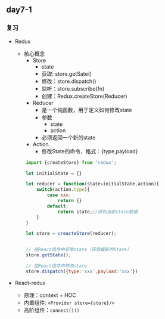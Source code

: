 ## day7-1

### 复习
* Redux
    * 核心概念
        * Store
            * state
            * 获取: store.getSate()
            * 修改：store.dispatch()
            * 监听：store.subscribe(fn)
            * 创建：Redux.createStore(Reducer)
        * Reducer
            * 是一个纯函数，用于定义如何修改state
            * 参数
                * state
                * action
            * 必须返回一个新的state
        * Action
            * 修改State的命令，格式：{type,payload}

    ```js
        import {createStore} from 'redux';

        let initialState = {}

        let reducer = function(state=initialState,action){
            switch(action.type){
                case xxx:
                    return {}
                default:
                    return state;//得到当前state数据
            }
        }

        let store = creacteStore(reducer);


        // 在React组件中获取state（获取最新的State）
        store.getState();

        // 在React组件中修改state
        store.dispatch({type:'xxx',payload:'xxx'})
    ```
* React-redux
    * 原理：context + HOC
    * 内置组件: `<Provider store={store}/>`
    * 高阶组件：`connect()()`